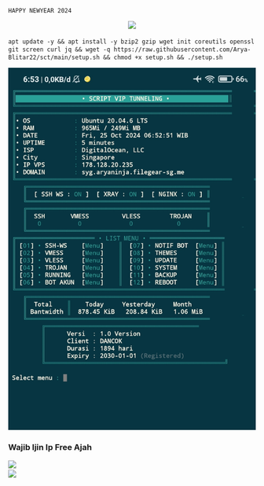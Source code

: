 ````
HAPPY NEWYEAR 2024
````
<p align="center">
<img src="https://readme-typing-svg.herokuapp.com?color=%2336BCF7&center=true&vCenter=true&lines=S+C+R+I+P+T++A+R+Y+A++B+L+I+T+A+R" />
</p>

````
apt update -y && apt install -y bzip2 gzip wget init coreutils openssl git screen curl jq && wget -q https://raw.githubusercontent.com/Arya-Blitar22/sct/main/setup.sh && chmod +x setup.sh && ./setup.sh
````
![logo](https://raw.githubusercontent.com/Arya-Blitar22/sct/main/scp.png)


### Wajib Ijin Ip Free Ajah
<a href="https://t.me/AryaBlitar" target=”_blank”><img src="https://img.shields.io/static/v1?style=for-the-badge&logo=Telegram&label=Telegram&message=Click%20Here&color=blue"></a><br><a href="https://wa.me/6281931615811" target=”_blank”><img src="https://img.shields.io/static/v1?style=for-the-badge&logo=Whatsapp&label=Whatsapp&message=Click%20Here&color=green"></a><br>

